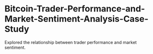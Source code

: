 # Bitcoin-Trader-Performance-and-Market-Sentiment-Analysis-Case-Study
Explored the relationship between trader performance and market sentiment.

